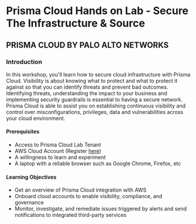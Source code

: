 # Prisma Cloud Hands on Lab - Secure The Infrastructure & Source
## PRISMA CLOUD BY PALO ALTO NETWORKS

### Introduction
In this workshop, you'll learn how to secure cloud infrastructure with Prisma Cloud. Visibility is about knowing what to protect and what to protect it against so that you can identify threats and prevent bad outcomes. Identifying threats, understanding the impact to your business and implementing security guardrails is essential to having a secure network. Prisma Cloud is able to assist you on establishing continuous visibility and control over misconfigurations, privileges, data and vulnerabilities across your cloud environment.

#### Prerequisites
* Access to Prisma Cloud Lab Tenant
* AWS Cloud Account (Register [here](https://aws.amazon.com/resources/create-account/))
* A willingness to learn and experiment
* A laptop with a reliable browser such as Google Chrome, Firefox, etc

#### Learning Objectives
* Get an overview of Prisma Cloud integration with AWS
* Onboard cloud accounts to enable visibility, compliance, and governance
* Monitor, investigate, and remediate issues triggered by alerts and send notifications to integrated third-party services